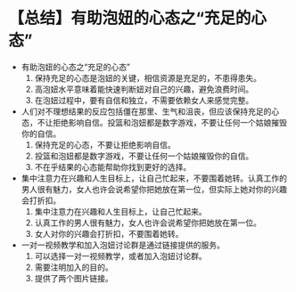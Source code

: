 # 【总结】有助泡妞的心态之“充足的心态”

-   有助泡妞的心态之“充足的心态”
    1.  保持充足的心态是泡妞的关键，相信资源是充足的，不患得患失。
    2.  高泡妞水平意味着能快速判断妞对自己的兴趣，避免浪费时间。
    3.  在泡妞过程中，要有自信和独立，不需要依赖女人来感觉完整。
-   人们对不理想结果的反应包括僵在那里、生气和沮丧，但应该保持充足的心态，不让拒绝影响自信。投篮和泡妞都是数字游戏，不要让任何一个姑娘摧毁你的自信。
    1.  保持充足的心态，不要让拒绝影响自信。
    2.  投篮和泡妞都是数字游戏，不要让任何一个姑娘摧毁你的自信。
    3.  不在乎结果的心态能帮助你找到更好的选择。
-   集中注意力在兴趣和人生目标上，让自己忙起来，不要围着她转。认真工作的男人很有魅力，女人也许会说希望你把她放在第一位，但实际上她对你的兴趣会打折扣。
    1.  集中注意力在兴趣和人生目标上，让自己忙起来。
    2.  认真工作的男人很有魅力，女人也许会说希望你把她放在第一位。
    3.  女人对你的兴趣会打折扣，不要围着她转。
-   一对一视频教学和加入泡妞讨论群是通过链接提供的服务。
    1.  可以选择一对一视频教学，或者加入泡妞讨论群。
    2.  需要注明加入的目的。
    3.  提供了两个图片链接。